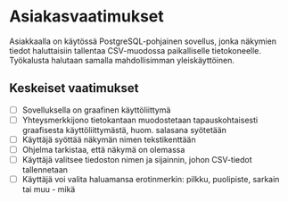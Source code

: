 # Asiakasvaatimukset

Asiakkaalla on käytössä PostgreSQL-pohjainen sovellus, jonka näkymien tiedot haluttaisiin tallentaa CSV-muodossa paikalliselle tietokoneelle. Työkalusta halutaan samalla mahdollisimman yleiskäyttöinen.

## Keskeiset vaatimukset
- [ ] Sovelluksella on graafinen käyttöliittymä
- [ ] Yhteysmerkkijono tietokantaan muodostetaan tapauskohtaisesti graafisesta käyttöliittymästä, huom. salasana syötetään
- [ ] Käyttäjä syöttää näkymän nimen tekstikenttään
- [ ] Ohjelma tarkistaa, että näkymä on olemassa
- [ ] Käyttäjä valitsee tiedoston nimen ja sijainnin, johon CSV-tiedot tallennetaan
- [ ] Käyttäjä voi valita haluamansa erotinmerkin: pilkku, puolipiste, sarkain tai muu - mikä
